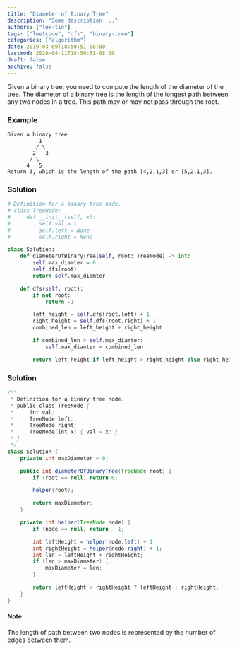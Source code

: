 ```yaml
---
title: "Diameter of Binary Tree"
description: "Some description ..."
authors: ["lek-tin"]
tags: ["leetcode", "dfs", "binary-tree"]
categories: ["algorithm"]
date: 2019-03-09T18:50:51-08:00
lastmod: 2020-04-11T18:50:51-08:00
draft: false
archive: false
---
```


Given a binary tree, you need to compute the length of the diameter of the tree. The diameter of a binary tree is the length of the longest path between any two nodes in a tree. This path may or may not pass through the root.

### Example

```
Given a binary tree
          1
         / \
        2   3
       / \
      4   5
Return 3, which is the length of the path [4,2,1,3] or [5,2,1,3].
```

### Solution

```python
# Definition for a binary tree node.
# class TreeNode:
#     def __init__(self, x):
#         self.val = x
#         self.left = None
#         self.right = None

class Solution:
    def diameterOfBinaryTree(self, root: TreeNode) -> int:
        self.max_diamter = 0
        self.dfs(root)
        return self.max_diamter

    def dfs(self, root):
        if not root:
            return -1

        left_height = self.dfs(root.left) + 1
        right_height = self.dfs(root.right) + 1
        combined_len = left_height + right_height

        if combined_len > self.max_diamter:
            self.max_diamter = combined_len

        return left_height if left_height > right_height else right_height
```

### Solution

```java
/**
 * Definition for a binary tree node.
 * public class TreeNode {
 *     int val;
 *     TreeNode left;
 *     TreeNode right;
 *     TreeNode(int x) { val = x; }
 * }
 */
class Solution {
    private int maxDiameter = 0;

    public int diameterOfBinaryTree(TreeNode root) {
        if (root == null) return 0;

        helper(root);

        return maxDiameter;
    }

    private int helper(TreeNode node) {
        if (node == null) return - 1;

        int leftHeight = helper(node.left) + 1;
        int rightHeight = helper(node.right) + 1;
        int len = leftHeight + rightHeight;
        if (len > maxDiameter) {
            maxDiameter = len;
        }

        return leftHeight > rightHeight ? leftHeight : rightHeight;
    }
}
```

#### Note

The length of path between two nodes is represented by the number of edges between them.
